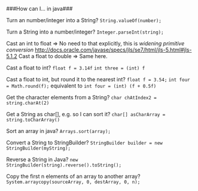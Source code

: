 ###How can I... in java###

Turn an number/integer into a String?
`String.valueOf(number);`

Turn a String into a number/integer? 
`Integer.parseInt(string);`

Cast an int to float => No need to that explicitly, this is *widening primitive conversion* http://docs.oracle.com/javase/specs/jls/se7/html/jls-5.html#jls-5.1.2
Cast a float to double => Same here.

Cast a float to int?
`float f = 3.14f` 
`int three = (int) f`

Cast a float to int, but round it to the nearest int?
`float f = 3.54;`
`int four = Math.round(f);`
equivalent to 
`int four = (int) (f + 0.5f)`

Get the character elements from a String? 
`char chAtIndex2 = string.charAt(2)`

Get a String as char[], e.g. so I can sort it?
`char[] asCharArray = string.toCharArray()`

Sort an array in java?
`Arrays.sort(array);`

Convert a String to StringBuilder?
`StringBuilder builder = new StringBuilder(myString);`

Reverse a String in Java?
`new StringBuilder(string).reverse().toString();`

Copy the first n elements of an array to another array?
`System.arraycopy(sourceArray, 0, destArray, 0, n);`
